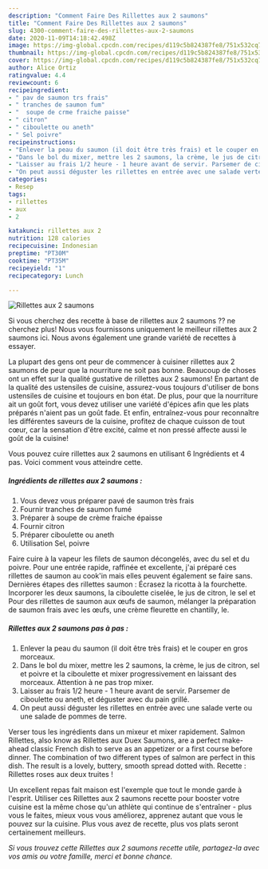 ```yaml
---
description: "Comment Faire Des Rillettes aux 2 saumons"
title: "Comment Faire Des Rillettes aux 2 saumons"
slug: 4300-comment-faire-des-rillettes-aux-2-saumons
date: 2020-11-09T14:18:42.498Z
image: https://img-global.cpcdn.com/recipes/d119c5b824387fe8/751x532cq70/rillettes-aux-2-saumons-photo-principale-de-la-recette.jpg
thumbnail: https://img-global.cpcdn.com/recipes/d119c5b824387fe8/751x532cq70/rillettes-aux-2-saumons-photo-principale-de-la-recette.jpg
cover: https://img-global.cpcdn.com/recipes/d119c5b824387fe8/751x532cq70/rillettes-aux-2-saumons-photo-principale-de-la-recette.jpg
author: Alice Ortiz
ratingvalue: 4.4
reviewcount: 6
recipeingredient:
- " pav de saumon trs frais"
- " tranches de saumon fum"
- "  soupe de crme fraiche paisse"
- " citron"
- " ciboulette ou aneth"
- " Sel poivre"
recipeinstructions:
- "Enlever la peau du saumon (il doit être très frais) et le couper en gros morceaux."
- "Dans le bol du mixer, mettre les 2 saumons, la crème, le jus de citron, sel et poivre et la ciboulette et mixer progressivement en laissant des morceaux. Attention à ne pas trop mixer."
- "Laisser au frais 1/2 heure - 1 heure avant de servir. Parsemer de ciboulette ou aneth, et déguster avec du pain grillé."
- "On peut aussi déguster les rillettes en entrée avec une salade verte ou une salade de pommes de terre."
categories:
- Resep
tags:
- rillettes
- aux
- 2

katakunci: rillettes aux 2 
nutrition: 128 calories
recipecuisine: Indonesian
preptime: "PT30M"
cooktime: "PT35M"
recipeyield: "1"
recipecategory: Lunch

---
```



![Rillettes aux 2 saumons](https://img-global.cpcdn.com/recipes/d119c5b824387fe8/751x532cq70/rillettes-aux-2-saumons-photo-principale-de-la-recette.jpg)

Si vous cherchez des recette à base de rillettes aux 2 saumons ?? ne cherchez plus! Nous vous fournissons uniquement le meilleur rillettes aux 2 saumons ici. Nous avons également une grande variété de recettes à essayer.

La plupart des gens ont peur de commencer à cuisiner rillettes aux 2 saumons de peur que la nourriture ne soit pas bonne. Beaucoup de choses ont un effet sur la qualité gustative de rillettes aux 2 saumons! En partant de la qualité des ustensiles de cuisine, assurez-vous toujours d'utiliser de bons ustensiles de cuisine et toujours en bon état. De plus, pour que la nourriture ait un goût fort, vous devez utiliser une variété d'épices afin que les plats préparés n'aient pas un goût fade. Et enfin, entraînez-vous pour reconnaître les différentes saveurs de la cuisine, profitez de chaque cuisson de tout cœur, car la sensation d'être excité, calme et non pressé affecte aussi le goût de la cuisine!

<!--inarticleads1-->

Vous pouvez cuire rillettes aux 2 saumons en utilisant 6 Ingrédients et 4 pas. Voici comment vous atteindre cette.

##### Ingrédients de rillettes aux 2 saumons :

1. Vous devez vous préparer  pavé de saumon très frais
1. Fournir  tranches de saumon fumé
1. Préparer  à soupe de crème fraiche épaisse
1. Fournir  citron
1. Préparer  ciboulette ou aneth
1. Utilisation  Sel, poivre


Faire cuire à la vapeur les filets de saumon décongelés, avec du sel et du poivre. Pour une entrée rapide, raffinée et excellente, j&#39;ai préparé ces rillettes de saumon au cook&#39;in mais elles peuvent également se faire sans. Dernières étapes des rillettes saumon : Écrasez la ricotta à la fourchette. Incorporer les deux saumons, la ciboulette ciselée, le jus de citron, le sel et Pour des rillettes de saumon aux œufs de saumon, mélanger la préparation de saumon frais avec les œufs, une crème fleurette en chantilly, le. 

<!--inarticleads2-->

##### Rillettes aux 2 saumons pas à pas :

1. Enlever la peau du saumon (il doit être très frais) et le couper en gros morceaux.
1. Dans le bol du mixer, mettre les 2 saumons, la crème, le jus de citron, sel et poivre et la ciboulette et mixer progressivement en laissant des morceaux. Attention à ne pas trop mixer.
1. Laisser au frais 1/2 heure - 1 heure avant de servir. Parsemer de ciboulette ou aneth, et déguster avec du pain grillé.
1. On peut aussi déguster les rillettes en entrée avec une salade verte ou une salade de pommes de terre.


Verser tous les ingrédients dans un mixeur et mixer rapidement. Salmon Rillettes, also know as Rillettes aux Duex Saumons, are a perfect make-ahead classic French dish to serve as an appetizer or a first course before dinner. The combination of two different types of salmon are perfect in this dish. The result is a lovely, buttery, smooth spread dotted with. Recette : Rillettes roses aux deux truites ! 

<!--inarticleads1-->

<p>
Un excellent repas fait maison est l'exemple que tout le monde garde à l'esprit. Utiliser ces Rillettes aux 2 saumons recette pour booster votre cuisine est la même chose qu'un athlète qui continue de s'entraîner - plus vous le faites, mieux vous vous améliorez, apprenez autant que vous le pouvez sur la cuisine. Plus vous avez de recette, plus vos plats seront certainement meilleurs.
</p>

<p>
<i>Si vous trouvez cette Rillettes aux 2 saumons recette utile, partagez-la avec vos amis ou votre famille, merci et bonne chance.</i>
</p>
